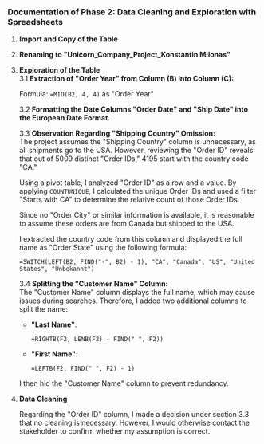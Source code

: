 ### Documentation of Phase 2: Data Cleaning and Exploration with Spreadsheets  

1. **Import and Copy of the Table**  

2. **Renaming to "Unicorn_Company_Project_Konstantin Milonas"**  

3. **Exploration of the Table**  
   3.1 **Extraction of "Order Year" from Column (B) into Column (C):**  

   Formula: `=MID(B2, 4, 4)` as "Order Year"  

   3.2 **Formatting the Date Columns "Order Date" and "Ship Date" into the European Date Format.**  

   3.3 **Observation Regarding "Shipping Country" Omission:**  
   The project assumes the "Shipping Country" column is unnecessary, as all shipments go to the USA. However, reviewing the "Order ID" reveals that out of 5009 distinct "Order IDs," 4195 start with the country code "CA."  

   Using a pivot table, I analyzed "Order ID" as a row and a value. By applying `COUNTUNIQUE`, I calculated the unique Order IDs and used a filter "Starts with CA" to determine the relative count of those Order IDs.  

   Since no "Order City" or similar information is available, it is reasonable to assume these orders are from Canada but shipped to the USA.  

   I extracted the country code from this column and displayed the full name as "Order State" using the following formula:  

   ```excel
   =SWITCH(LEFT(B2, FIND("-", B2) - 1), "CA", "Canada", "US", "United States", "Unbekannt")
   ```  

   3.4 **Splitting the "Customer Name" Column:**  
   The "Customer Name" column displays the full name, which may cause issues during searches. Therefore, I added two additional columns to split the name:  

   - **"Last Name"**:  
     ```excel
     =RIGHTB(F2, LENB(F2) - FIND(" ", F2))
     ```  
   - **"First Name"**:  
     ```excel
     =LEFTB(F2, FIND(" ", F2) - 1)
     ```  

   I then hid the "Customer Name" column to prevent redundancy.  

4. **Data Cleaning**  

   Regarding the "Order ID" column, I made a decision under section 3.3 that no cleaning is necessary. However, I would otherwise contact the stakeholder to confirm whether my assumption is correct.  